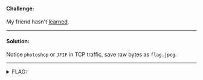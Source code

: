 #### Challenge:

My friend hasn't [learned](./shark2.pcapng ":ignore").

---

#### Solution:

Notice `photoshop` or `JFIF` in TCP traffic, save raw bytes as `flag.jpeg`.

---

<details><summary>FLAG:</summary>

```
actf{i_see_you}
```

</details>
<br/>
